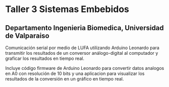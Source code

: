 Taller 3 Sistemas Embebidos
====
Departamento Ingenieria Biomedica, Universidad de Valparaiso
----

Comunicación serial por medio de LUFA utilizando Arduino Leonardo para transmitir los resultados de un conversor análogo-digital al computador y graficar los resultados en tiempo real.

Incluye código firmware de Arduino Leonardo para convertir datos analogos en A0 con resolución de 10 bits y una aplicacion para visualizar los resultados de la conversión en un gráfico en tiempo real.

